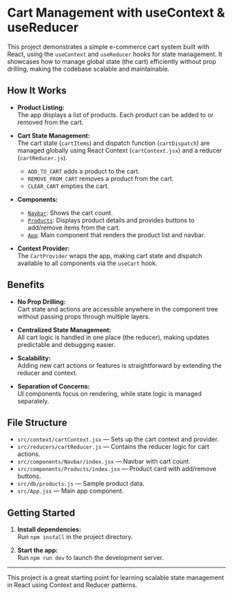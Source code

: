 # Cart Management with useContext & useReducer

This project demonstrates a simple e-commerce cart system built with React, using the `useContext` and `useReducer` hooks for state management. It showcases how to manage global state (the cart) efficiently without prop drilling, making the codebase scalable and maintainable.

## How It Works

- **Product Listing:**  
  The app displays a list of products. Each product can be added to or removed from the cart.

- **Cart State Management:**  
  The cart state (`cartItems`) and dispatch function (`cartDispatch`) are managed globally using React Context (`cartContext.jsx`) and a reducer (`cartReducer.js`).  
  - `ADD_TO_CART` adds a product to the cart.
  - `REMOVE_FROM_CART` removes a product from the cart.
  - `CLEAR_CART` empties the cart.

- **Components:**
  - [`Navbar`](src/components/Navbar/index.jsx): Shows the cart count.
  - [`Products`](src/components/Products/index.jsx): Displays product details and provides buttons to add/remove items from the cart.
  - [`App`](src/App.jsx): Main component that renders the product list and navbar.

- **Context Provider:**  
  The `CartProvider` wraps the app, making cart state and dispatch available to all components via the `useCart` hook.

## Benefits

- **No Prop Drilling:**  
  Cart state and actions are accessible anywhere in the component tree without passing props through multiple layers.

- **Centralized State Management:**  
  All cart logic is handled in one place (the reducer), making updates predictable and debugging easier.

- **Scalability:**  
  Adding new cart actions or features is straightforward by extending the reducer and context.

- **Separation of Concerns:**  
  UI components focus on rendering, while state logic is managed separately.

## File Structure

- `src/context/cartContext.jsx` — Sets up the cart context and provider.
- `src/reducers/cartReducer.js` — Contains the reducer logic for cart actions.
- `src/components/Navbar/index.jsx` — Navbar with cart count.
- `src/components/Products/index.jsx` — Product card with add/remove buttons.
- `src/db/products.js` — Sample product data.
- `src/App.jsx` — Main app component.

## Getting Started

1. **Install dependencies:**  
   Run `npm install` in the project directory.

2. **Start the app:**  
   Run `npm run dev` to launch the development server.

---

This project is a great starting point for learning scalable state management in React using Context and Reducer patterns.